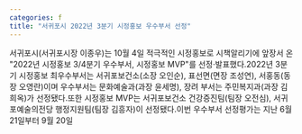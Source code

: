 ```yaml
---
categories: f
title: "서귀포시 2022년 3분기 시정홍보 우수부서 선정"
---
```

서귀포시(서귀포시장 이종우)는 10월 4일 적극적인 시정홍보로 시책알리기에 앞장서 온 "2022년 시정홍보 3/4분기 우수부서, 시정홍보 MVP"를 선정·발표했다.2022년 3분기 시정홍보 최우수부서는 서귀포보건소(소장 오인순), 표선면(면장 조성연), 서홍동(동장 오영란)이며 우수부서는 문화예술과(과장 윤세명), 장려 부서는 주민복지과(과장 김희옥)가 선정됐다.또한 시정홍보 MVP는 서귀포보건소 건강증진팀(팀장 오전심), 서귀포예술의전당 행정지원팀(팀장 김흥자)이 선정됐다.이번 우수부서 선정평가는 지난 6월 21일부터 9월 20일